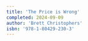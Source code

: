 ```yaml
---
title: 'The Price is Wrong'
completed: 2024-09-09
author: 'Brett Christophers'
isbn: '978-1-80429-230-3'
---
```

